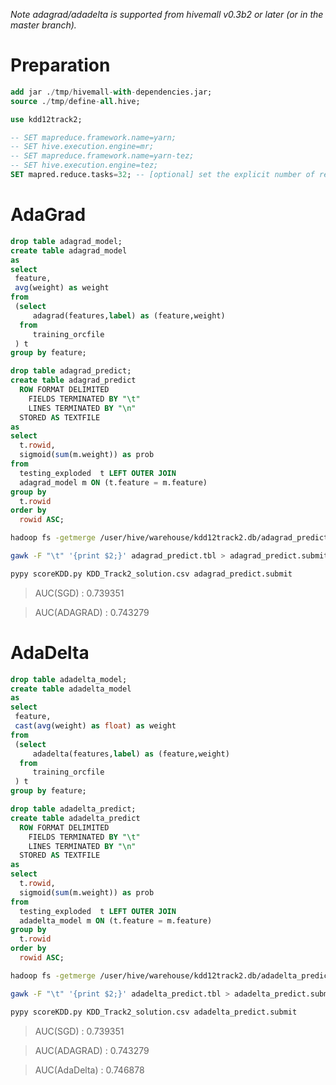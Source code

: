 <!-- 
  Hivemall: Hive scalable Machine Learning Library
  
  Licensed under the Apache License, Version 2.0 (the "License");
  you may not use this file except in compliance with the License.
  You may obtain a copy of the License at
  
          http://www.apache.org/licenses/LICENSE-2.0
          
  Unless required by applicable law or agreed to in writing, software
  distributed under the License is distributed on an "AS IS" BASIS,
  WITHOUT WARRANTIES OR CONDITIONS OF ANY KIND, either express or implied.
  See the License for the specific language governing permissions and
  limitations under the License.
-->

_Note adagrad/adadelta is supported from hivemall v0.3b2 or later (or in the master branch)._

# Preparation 
```sql
add jar ./tmp/hivemall-with-dependencies.jar;
source ./tmp/define-all.hive;

use kdd12track2;

-- SET mapreduce.framework.name=yarn;
-- SET hive.execution.engine=mr;
-- SET mapreduce.framework.name=yarn-tez;
-- SET hive.execution.engine=tez;
SET mapred.reduce.tasks=32; -- [optional] set the explicit number of reducers to make group-by aggregation faster
```

# AdaGrad
```sql
drop table adagrad_model;
create table adagrad_model 
as
select 
 feature,
 avg(weight) as weight
from 
 (select 
     adagrad(features,label) as (feature,weight)
  from 
     training_orcfile
 ) t 
group by feature;

drop table adagrad_predict;
create table adagrad_predict
  ROW FORMAT DELIMITED 
    FIELDS TERMINATED BY "\t"
    LINES TERMINATED BY "\n"
  STORED AS TEXTFILE
as
select
  t.rowid, 
  sigmoid(sum(m.weight)) as prob
from 
  testing_exploded  t LEFT OUTER JOIN
  adagrad_model m ON (t.feature = m.feature)
group by 
  t.rowid
order by 
  rowid ASC;
```

```sh
hadoop fs -getmerge /user/hive/warehouse/kdd12track2.db/adagrad_predict adagrad_predict.tbl

gawk -F "\t" '{print $2;}' adagrad_predict.tbl > adagrad_predict.submit

pypy scoreKDD.py KDD_Track2_solution.csv adagrad_predict.submit
```
>AUC(SGD) : 0.739351

>AUC(ADAGRAD) : 0.743279

# AdaDelta
```sql
drop table adadelta_model;
create table adadelta_model 
as
select 
 feature,
 cast(avg(weight) as float) as weight
from 
 (select 
     adadelta(features,label) as (feature,weight)
  from 
     training_orcfile
 ) t 
group by feature;

drop table adadelta_predict;
create table adadelta_predict
  ROW FORMAT DELIMITED 
    FIELDS TERMINATED BY "\t"
    LINES TERMINATED BY "\n"
  STORED AS TEXTFILE
as
select
  t.rowid, 
  sigmoid(sum(m.weight)) as prob
from 
  testing_exploded  t LEFT OUTER JOIN
  adadelta_model m ON (t.feature = m.feature)
group by 
  t.rowid
order by 
  rowid ASC;
```

```sh
hadoop fs -getmerge /user/hive/warehouse/kdd12track2.db/adadelta_predict adadelta_predict.tbl

gawk -F "\t" '{print $2;}' adadelta_predict.tbl > adadelta_predict.submit

pypy scoreKDD.py KDD_Track2_solution.csv adadelta_predict.submit
```
>AUC(SGD) : 0.739351

>AUC(ADAGRAD) : 0.743279

> AUC(AdaDelta) : 0.746878